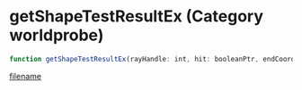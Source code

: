 # getShapeTestResultEx (Category worldprobe)

```js
function getShapeTestResultEx(rayHandle: int, hit: booleanPtr, endCoords: vectorPtr, surfaceNormal: vectorPtr, materialHash: intPtr, entityHit: intPtr): Array
```

[filename](getShapeTestResultEx_m.md ':include')